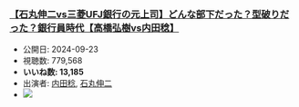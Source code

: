 ### [【石丸伸二vs三菱UFJ銀行の元上司】どんな部下だった？型破りだった？銀行員時代【高橋弘樹vs内田稔】](https://www.youtube.com/watch?v=-GqBTGclvu0)
-   公開日: 2024-09-23
-   視聴数: 779,568
-   **いいね数: 13,185**
-   出演者: [内田稔](/rehacq_fan/people/内田稔 "wikilink"), [石丸伸二](/rehacq_fan/people/石丸伸二 "wikilink")
- [![](https://img.youtube.com/vi/-GqBTGclvu0/hqdefault.jpg)](https://www.youtube.com/watch?v=-GqBTGclvu0)
